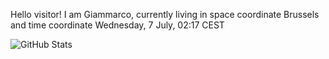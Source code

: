Hello visitor! I am Giammarco, currently living in space coordinate Brussels and time coordinate Wednesday, 7 July, 02:17 CEST

![GitHub Stats](https://github-readme-stats.vercel.app/api?username=grcasanova)
